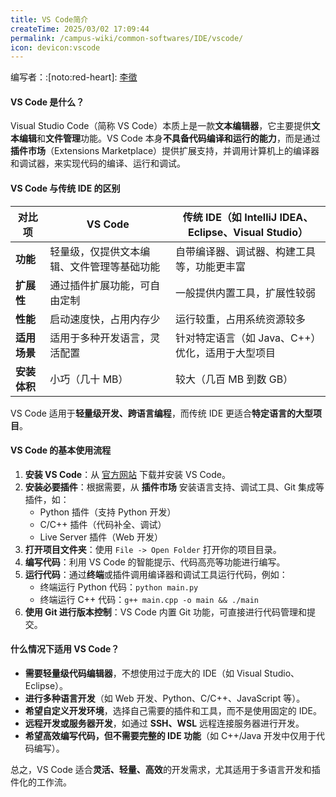 ```yaml
---
title: VS Code简介
createTime: 2025/03/02 17:09:44
permalink: /campus-wiki/common-softwares/IDE/vscode/
icon: devicon:vscode
---
```



编写者：:[noto:red-heart]: [李徵](/friends/persons/)

#### **VS Code 是什么？**  
Visual Studio Code（简称 VS Code）本质上是一款**文本编辑器**，它主要提供**文本编辑**和**文件管理**功能。VS Code 本身**不具备代码编译和运行的能力**，而是通过**插件市场**（Extensions Marketplace）提供扩展支持，并调用计算机上的编译器和调试器，来实现代码的编译、运行和调试。  

#### **VS Code 与传统 IDE 的区别**  
| **对比项** | **VS Code** | **传统 IDE（如 IntelliJ IDEA、Eclipse、Visual Studio）** |
|------------|------------|--------------------------------------------|
| **功能** | 轻量级，仅提供文本编辑、文件管理等基础功能 | 自带编译器、调试器、构建工具等，功能更丰富 |
| **扩展性** | 通过插件扩展功能，可自由定制 | 一般提供内置工具，扩展性较弱 |
| **性能** | 启动速度快，占用内存少 | 运行较重，占用系统资源较多 |
| **适用场景** | 适用于多种开发语言，灵活配置 | 针对特定语言（如 Java、C++）优化，适用于大型项目 |
| **安装体积** | 小巧（几十 MB） | 较大（几百 MB 到数 GB） |

VS Code 适用于**轻量级开发、跨语言编程**，而传统 IDE 更适合**特定语言的大型项目**。  

#### **VS Code 的基本使用流程**  
1. **安装 VS Code**：从 [官方网站](https://code.visualstudio.com/) 下载并安装 VS Code。  
2. **安装必要插件**：根据需要，从 **插件市场** 安装语言支持、调试工具、Git 集成等插件，如：  
   - Python 插件（支持 Python 开发）  
   - C/C++ 插件（代码补全、调试）  
   - Live Server 插件（Web 开发）  
3. **打开项目文件夹**：使用 `File -> Open Folder` 打开你的项目目录。  
4. **编写代码**：利用 VS Code 的智能提示、代码高亮等功能进行编写。  
5. **运行代码**：通过**终端**或插件调用编译器和调试工具运行代码，例如：  
   - 终端运行 Python 代码：`python main.py`  
   - 终端运行 C++ 代码：`g++ main.cpp -o main && ./main`  
6. **使用 Git 进行版本控制**：VS Code 内置 Git 功能，可直接进行代码管理和提交。  

#### **什么情况下适用 VS Code？**  
- **需要轻量级代码编辑器**，不想使用过于庞大的 IDE（如 Visual Studio、Eclipse）。  
- **进行多种语言开发**（如 Web 开发、Python、C/C++、JavaScript 等）。  
- **希望自定义开发环境**，选择自己需要的插件和工具，而不是使用固定的 IDE。  
- **远程开发或服务器开发**，如通过 **SSH、WSL** 远程连接服务器进行开发。  
- **希望高效编写代码，但不需要完整的 IDE 功能**（如 C++/Java 开发中仅用于代码编写）。  

总之，VS Code 适合**灵活、轻量、高效**的开发需求，尤其适用于多语言开发和插件化的工作流。

